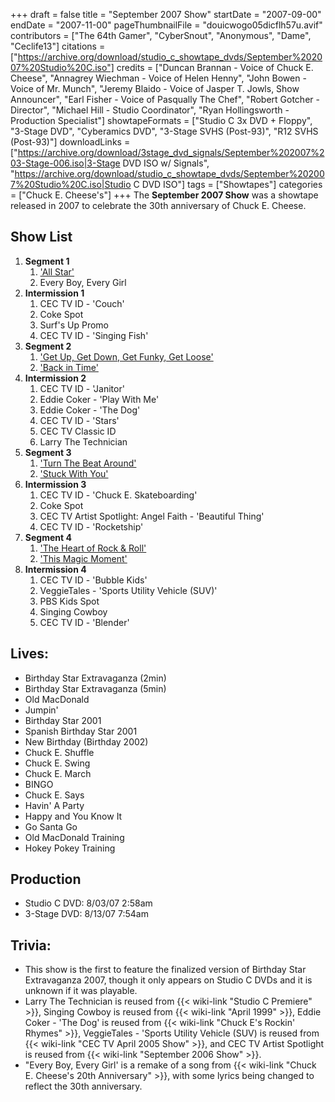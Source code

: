 +++
draft = false
title = "September 2007 Show"
startDate = "2007-09-00"
endDate = "2007-11-00"
pageThumbnailFile = "douicwogo05dicflh57u.avif"
contributors = ["The 64th Gamer", "CyberSnout", "Anonymous", "Dame", "Ceclife13"]
citations = ["https://archive.org/download/studio_c_showtape_dvds/September%202007%20Studio%20C.iso"]
credits = ["Duncan Brannan - Voice of Chuck E. Cheese", "Annagrey Wiechman - Voice of Helen Henny", "John Bowen - Voice of Mr. Munch", "Jeremy Blaido - Voice of Jasper T. Jowls, Show Announcer", "Earl Fisher - Voice of Pasqually The Chef", "Robert Gotcher - Director", "Michael Hill - Studio Coordinator", "Ryan Hollingsworth - Production Specialist"]
showtapeFormats = ["Studio C 3x DVD + Floppy", "3-Stage DVD", "Cyberamics DVD", "3-Stage SVHS (Post-93)", "R12 SVHS (Post-93)"]
downloadLinks = ["https://archive.org/download/3stage_dvd_signals/September%202007%203-Stage-006.iso|3-Stage DVD ISO w/ Signals", "https://archive.org/download/studio_c_showtape_dvds/September%202007%20Studio%20C.iso|Studio C DVD ISO"]
tags = ["Showtapes"]
categories = ["Chuck E. Cheese's"]
+++
The **September 2007 Show** was a showtape released in 2007 to celebrate the 30th anniversary of Chuck E. Cheese.

## Show List

1.  **Segment 1**
    1.  ['All Star'](https://en.wikipedia.org/wiki/All_Star_(song))
    2.  Every Boy, Every Girl
2.  **Intermission 1**
    1.  CEC TV ID - 'Couch'
    2.  Coke Spot
    3.  Surf's Up Promo
    4.  CEC TV ID - 'Singing Fish'
3.  **Segment 2**
    1.  ['Get Up, Get Down, Get Funky, Get Loose'](https://en.wikipedia.org/wiki/Life_Is_a_Song_Worth_Singing_(album))
    2.  ['Back in Time'](https://en.wikipedia.org/wiki/Back_in_Time_(Huey_Lewis_and_the_News_song))
4.  **Intermission 2**
    1.  CEC TV ID - 'Janitor'
    2.  Eddie Coker - 'Play With Me'
    3.  Eddie Coker - 'The Dog'
    4.  CEC TV ID - 'Stars'
    5.  CEC TV Classic ID
    6.  Larry The Technician
5.  **Segment 3**
    1.  ['Turn The Beat Around'](https://en.wikipedia.org/wiki/Turn_the_Beat_Around)
    2.  ['Stuck With You'](https://en.wikipedia.org/wiki/Stuck_with_You)
6.  **Intermission 3**
    1.  CEC TV ID - 'Chuck E. Skateboarding'
    2.  Coke Spot
    3.  CEC TV Artist Spotlight: Angel Faith - 'Beautiful Thing'
    4.  CEC TV ID - 'Rocketship'
7.  **Segment 4**
    1.  ['The Heart of Rock & Roll'](https://en.wikipedia.org/wiki/The_Heart_of_Rock_%26_Roll)
    2.  ['This Magic Moment'](https://en.wikipedia.org/wiki/This_Magic_Moment)
8.  **Intermission 4**
    1.  CEC TV ID - 'Bubble Kids'
    2.  VeggieTales - 'Sports Utility Vehicle (SUV)'
    3.  PBS Kids Spot
    4.  Singing Cowboy
    5.  CEC TV ID - 'Blender'

## Lives:

- Birthday Star Extravaganza (2min)
- Birthday Star Extravaganza (5min)
- Old MacDonald
- Jumpin'
- Birthday Star 2001
- Spanish Birthday Star 2001
- New Birthday (Birthday 2002)
- Chuck E. Shuffle
- Chuck E. Swing
- Chuck E. March
- BINGO
- Chuck E. Says
- Havin' A Party
- Happy and You Know It
- Go Santa Go
- Old MacDonald Training
- Hokey Pokey Training

## Production

- Studio C DVD: 8/03/07 2:58am
- 3-Stage DVD: 8/13/07 7:54am

## Trivia:

- This show is the first to feature the finalized version of Birthday Star Extravaganza 2007, though it only appears on Studio C DVDs and it is unknown if it was playable.
- Larry The Technician is reused from {{< wiki-link "Studio C Premiere" >}}, Singing Cowboy is reused from {{< wiki-link "April 1999" >}}, Eddie Coker - 'The Dog' is reused from {{< wiki-link "Chuck E's Rockin' Rhymes" >}}, VeggieTales - 'Sports Utility Vehicle (SUV) is reused from {{< wiki-link "CEC TV April 2005 Show" >}}, and CEC TV Artist Spotlight is reused from {{< wiki-link "September 2006 Show" >}}.
- "Every Boy, Every Girl' is a remake of a song from {{< wiki-link "Chuck E. Cheese's 20th Anniversary" >}}, with some lyrics being changed to reflect the 30th anniversary.
